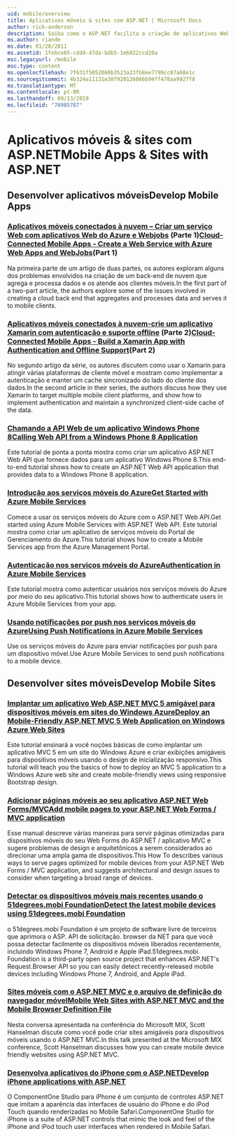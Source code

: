 ```yaml
---
uid: mobile/overview
title: Aplicativos móveis & sites com ASP.NET | Microsoft Docs
author: rick-anderson
description: Saiba como o ASP.NET facilita a criação de aplicativos Web móveis
ms.author: riande
ms.date: 01/28/2011
ms.assetid: 1febce65-cdd4-47da-bdb5-1e6022ccd20a
msc.legacyurl: /mobile
msc.type: content
ms.openlocfilehash: 7f631f5052060b3523a23fb8ee7799cc07a68e1c
ms.sourcegitcommit: 4b324a11131e38f920126066b94ff478aa9927f8
ms.translationtype: MT
ms.contentlocale: pt-BR
ms.lasthandoff: 09/13/2019
ms.locfileid: "70985787"
---
```

# <a name="mobile-apps--sites-with-aspnet"></a><span data-ttu-id="0a4b4-103">Aplicativos móveis & sites com ASP.NET</span><span class="sxs-lookup"><span data-stu-id="0a4b4-103">Mobile Apps & Sites with ASP.NET</span></span>

## <a name="develop-mobile-apps"></a><span data-ttu-id="0a4b4-104">Desenvolver aplicativos móveis</span><span class="sxs-lookup"><span data-stu-id="0a4b4-104">Develop Mobile Apps</span></span>

### <a name="cloud-connected-mobile-apps---create-a-web-service-with-azure-web-apps-and-webjobshttpsmsdnmicrosoftcommagazinemt185572part-1"></a><span data-ttu-id="0a4b4-105">[Aplicativos móveis conectados à nuvem – Criar um serviço Web com aplicativos Web do Azure e Webjobs](https://msdn.microsoft.com/magazine/mt185572) (Parte 1)</span><span class="sxs-lookup"><span data-stu-id="0a4b4-105">[Cloud-Connected Mobile Apps - Create a Web Service with Azure Web Apps and WebJobs](https://msdn.microsoft.com/magazine/mt185572)(Part 1)</span></span>

<span data-ttu-id="0a4b4-106">Na primeira parte de um artigo de duas partes, os autores exploram alguns dos problemas envolvidos na criação de um back-end de nuvem que agrega e processa dados e os atende aos clientes móveis.</span><span class="sxs-lookup"><span data-stu-id="0a4b4-106">In the first part of a two-part article, the authors explore some of the issues involved in creating a cloud back end that aggregates and processes data and serves it to mobile clients.</span></span>

### <a name="cloud-connected-mobile-apps---build-a-xamarin-app-with-authentication-and-offline-supporthttpsmsdnmicrosoftcommagazinemt422581aspxpart-2"></a><span data-ttu-id="0a4b4-107">[Aplicativos móveis conectados à nuvem-crie um aplicativo Xamarin com autenticação e suporte offline](https://msdn.microsoft.com/magazine/mt422581.aspx) (Parte 2)</span><span class="sxs-lookup"><span data-stu-id="0a4b4-107">[Cloud-Connected Mobile Apps - Build a Xamarin App with Authentication and Offline Support](https://msdn.microsoft.com/magazine/mt422581.aspx)(Part 2)</span></span>

<span data-ttu-id="0a4b4-108">No segundo artigo da série, os autores discutem como usar o Xamarin para atingir várias plataformas de cliente móvel e mostram como implementar a autenticação e manter um cache sincronizado do lado do cliente dos dados.</span><span class="sxs-lookup"><span data-stu-id="0a4b4-108">In the second article in their series, the authors discuss how they use Xamarin to target multiple mobile client platforms, and show how to implement authentication and maintain a synchronized client-side cache of the data.</span></span>

### <a name="calling-web-api-from-a-windows-phone-8-applicationweb-apioverviewmobile-clientscalling-web-api-from-a-windows-phone-8-applicationmd"></a>[<span data-ttu-id="0a4b4-109">Chamando a API Web de um aplicativo Windows Phone 8</span><span class="sxs-lookup"><span data-stu-id="0a4b4-109">Calling Web API from a Windows Phone 8 Application</span></span>](../web-api/overview/mobile-clients/calling-web-api-from-a-windows-phone-8-application.md)

<span data-ttu-id="0a4b4-110">Este tutorial de ponta a ponta mostra como criar um aplicativo ASP.NET Web API que fornece dados para um aplicativo Windows Phone 8.</span><span class="sxs-lookup"><span data-stu-id="0a4b4-110">This end-to-end tutorial shows how to create an ASP.NET Web API application that provides data to a Windows Phone 8 application.</span></span>

### <a name="get-started-with-azure-mobile-serviceshttpsazuremicrosoftcomdocumentationarticlesmobile-services-dotnet-backend-windows-store-dotnet-get-startedwtmc_idzumo_aspnet"></a>[<span data-ttu-id="0a4b4-111">Introdução aos serviços móveis do Azure</span><span class="sxs-lookup"><span data-stu-id="0a4b4-111">Get Started with Azure Mobile Services</span></span>](https://azure.microsoft.com/documentation/articles/mobile-services-dotnet-backend-windows-store-dotnet-get-started?WT.mc_id=zumo_aspnet)

<span data-ttu-id="0a4b4-112">Comece a usar os serviços móveis do Azure com o ASP.NET Web API.</span><span class="sxs-lookup"><span data-stu-id="0a4b4-112">Get started using Azure Mobile Services with ASP.NET Web API.</span></span> <span data-ttu-id="0a4b4-113">Este tutorial mostra como criar um aplicativo de serviços móveis do Portal de Gerenciamento do Azure.</span><span class="sxs-lookup"><span data-stu-id="0a4b4-113">This tutorial shows how to create a Mobile Services app from the Azure Management Portal.</span></span>

### <a name="authentication-in-azure-mobile-serviceshttpsazuremicrosoftcomdocumentationarticlesmobile-services-dotnet-backend-windows-store-dotnet-get-started-userswtmc_idzumo_aspnet"></a>[<span data-ttu-id="0a4b4-114">Autenticação nos serviços móveis do Azure</span><span class="sxs-lookup"><span data-stu-id="0a4b4-114">Authentication in Azure Mobile Services</span></span>](https://azure.microsoft.com/documentation/articles/mobile-services-dotnet-backend-windows-store-dotnet-get-started-users/?WT.mc_id=zumo_aspnet)

<span data-ttu-id="0a4b4-115">Este tutorial mostra como autenticar usuários nos serviços móveis do Azure por meio do seu aplicativo.</span><span class="sxs-lookup"><span data-stu-id="0a4b4-115">This tutorial shows how to authenticate users in Azure Mobile Services from your app.</span></span>

### <a name="using-push-notifications-in-azure-mobile-serviceshttpsazuremicrosoftcomdocumentationarticlesmobile-services-dotnet-backend-windows-store-dotnet-get-started-pushwtmc_idzumo_aspnet"></a>[<span data-ttu-id="0a4b4-116">Usando notificações por push nos serviços móveis do Azure</span><span class="sxs-lookup"><span data-stu-id="0a4b4-116">Using Push Notifications in Azure Mobile Services</span></span>](https://azure.microsoft.com/documentation/articles/mobile-services-dotnet-backend-windows-store-dotnet-get-started-push/?WT.mc_id=zumo_aspnet)

<span data-ttu-id="0a4b4-117">Use os serviços móveis do Azure para enviar notificações por push para um dispositivo móvel.</span><span class="sxs-lookup"><span data-stu-id="0a4b4-117">Use Azure Mobile Services to send push notifications to a mobile device.</span></span>

## <a name="develop-mobile-sites"></a><span data-ttu-id="0a4b4-118">Desenvolver sites móveis</span><span class="sxs-lookup"><span data-stu-id="0a4b4-118">Develop Mobile Sites</span></span>

### <a name="deploy-an-mobile-friendly-aspnet-mvc-5-web-application-on-windows-azure-web-siteshttpsdocsmicrosoftcomazureapp-service-webweb-sites-dotnet-deploy-aspnet-mvc-mobile-app"></a>[<span data-ttu-id="0a4b4-119">Implantar um aplicativo Web ASP.NET MVC 5 amigável para dispositivos móveis em sites do Windows Azure</span><span class="sxs-lookup"><span data-stu-id="0a4b4-119">Deploy an Mobile-Friendly ASP.NET MVC 5 Web Application on Windows Azure Web Sites</span></span>](https://docs.microsoft.com/azure/app-service-web/web-sites-dotnet-deploy-aspnet-mvc-mobile-app)

<span data-ttu-id="0a4b4-120">Este tutorial ensinará a você noções básicas de como implantar um aplicativo MVC 5 em um site do Windows Azure e criar exibições amigáveis para dispositivos móveis usando o design de inicialização responsivo.</span><span class="sxs-lookup"><span data-stu-id="0a4b4-120">This tutorial will teach you the basics of how to deploy an MVC 5 application to a Windows Azure web site and create mobile-friendly views using responsive Bootstrap design.</span></span>

### <a name="add-mobile-pages-to-your-aspnet-web-forms--mvc-applicationwhitepapersadd-mobile-pages-to-your-aspnet-web-forms-mvc-applicationmd"></a>[<span data-ttu-id="0a4b4-121">Adicionar páginas móveis ao seu aplicativo ASP.NET Web Forms/MVC</span><span class="sxs-lookup"><span data-stu-id="0a4b4-121">Add mobile pages to your ASP.NET Web Forms / MVC application</span></span>](../whitepapers/add-mobile-pages-to-your-aspnet-web-forms-mvc-application.md)

<span data-ttu-id="0a4b4-122">Esse manual descreve várias maneiras para servir páginas otimizadas para dispositivos móveis do seu Web Forms do ASP.NET / aplicativo MVC e sugere problemas de design e arquitetônicos a serem considerados ao direcionar uma ampla gama de dispositivos.</span><span class="sxs-lookup"><span data-stu-id="0a4b4-122">This How To describes various ways to serve pages optimized for mobile devices from your ASP.NET Web Forms / MVC application, and suggests architectural and design issues to consider when targeting a broad range of devices.</span></span>

### <a name="detect-the-latest-mobile-devices-using-51degreesmobi-foundationhttpsgithubcom51degreesdotnet-device-detection"></a>[<span data-ttu-id="0a4b4-123">Detectar os dispositivos móveis mais recentes usando o 51degrees.mobi Foundation</span><span class="sxs-lookup"><span data-stu-id="0a4b4-123">Detect the latest mobile devices using 51degrees.mobi Foundation</span></span>](https://github.com/51Degrees/dotNET-Device-Detection)

<span data-ttu-id="0a4b4-124">o 51degrees.mobi Foundation é um projeto de software livre de terceiros que aprimora o ASP. API de solicitação. browser da NET para que você possa detectar facilmente os dispositivos móveis liberados recentemente, incluindo Windows Phone 7, Android e Apple iPad.</span><span class="sxs-lookup"><span data-stu-id="0a4b4-124">51degrees.mobi Foundation is a third-party open source project that enhances ASP.NET's Request.Browser API so you can easily detect recently-released mobile devices including Windows Phone 7, Android, and Apple iPad.</span></span>

### <a name="mobile-web-sites-with-aspnet-mvc-and-the-mobile-browser-definition-filehttpwwwhanselmancomblogmixmobilewebsiteswithaspnetmvcandthemobilebrowserdefinitionfileaspx"></a>[<span data-ttu-id="0a4b4-125">Sites móveis com o ASP.NET MVC e o arquivo de definição do navegador móvel</span><span class="sxs-lookup"><span data-stu-id="0a4b4-125">Mobile Web Sites with ASP.NET MVC and the Mobile Browser Definition File</span></span>](http://www.hanselman.com/blog/MixMobileWebSitesWithASPNETMVCAndTheMobileBrowserDefinitionFile.aspx)

<span data-ttu-id="0a4b4-126">Nesta conversa apresentada na conferência do Microsoft MIX, Scott Hanselman discute como você pode criar sites amigáveis para dispositivos móveis usando o ASP.NET MVC.</span><span class="sxs-lookup"><span data-stu-id="0a4b4-126">In this talk presented at the Microsoft MIX conference, Scott Hanselman discusses how you can create mobile device friendly websites using ASP.NET MVC.</span></span>

### <a name="develop-iphone-applications-with-aspnethttplabscomponentonecomiphone"></a>[<span data-ttu-id="0a4b4-127">Desenvolva aplicativos do iPhone com o ASP.NET</span><span class="sxs-lookup"><span data-stu-id="0a4b4-127">Develop iPhone applications with ASP.NET</span></span>](http://labs.componentone.com/iPhone/)

<span data-ttu-id="0a4b4-128">O ComponentOne Studio para iPhone é um conjunto de controles ASP.NET que imitam a aparência das interfaces de usuário do iPhone e do iPod Touch quando renderizadas no Mobile Safari.</span><span class="sxs-lookup"><span data-stu-id="0a4b4-128">ComponentOne Studio for iPhone is a suite of ASP.NET controls that mimic the look and feel of the iPhone and iPod touch user interfaces when rendered in Mobile Safari.</span></span>
